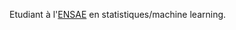 Etudiant à l'[ENSAE](https://ensae.fr "École nationale de la statistique et de l'administration économique") en statistiques/machine learning.

<!---
pbarbarant/pbarbarant is a ✨ special ✨ repository because its `README.md` (this file) appears on your GitHub profile.
You can click the Preview link to take a look at your changes.
--->
